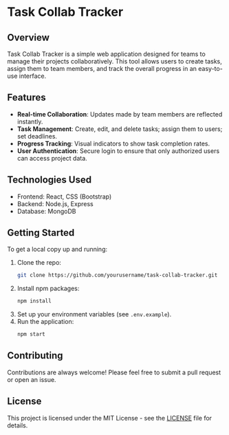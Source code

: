# Task Collab Tracker

## Overview
Task Collab Tracker is a simple web application designed for teams to manage their projects collaboratively. This tool allows users to create tasks, assign them to team members, and track the overall progress in an easy-to-use interface.

## Features
- **Real-time Collaboration**: Updates made by team members are reflected instantly.
- **Task Management**: Create, edit, and delete tasks; assign them to users; set deadlines.
- **Progress Tracking**: Visual indicators to show task completion rates.
- **User Authentication**: Secure login to ensure that only authorized users can access project data.

## Technologies Used
- Frontend: React, CSS (Bootstrap)
- Backend: Node.js, Express
- Database: MongoDB

## Getting Started
To get a local copy up and running:
1. Clone the repo:
   ```bash
   git clone https://github.com/yourusername/task-collab-tracker.git
   ```
2. Install npm packages:
   ```bash
   npm install
   ```
3. Set up your environment variables (see `.env.example`).
4. Run the application:
   ```bash
   npm start
   ```

## Contributing
Contributions are always welcome! Please feel free to submit a pull request or open an issue.

## License
This project is licensed under the MIT License - see the [LICENSE](LICENSE) file for details.